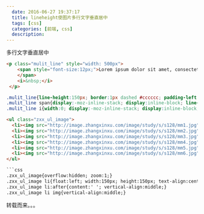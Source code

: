 ```yaml
---
  date: 2016-06-27 19:37:17
  title: lineheight使图片多行文字垂直居中
  tags: [css]
  categories: [前端, css]
  description:
---
```



多行文字垂直居中

```html
<p class="mulit_line" style="width: 500px">
    <span style="font-size:12px;">Lorem ipsum dolor sit amet, consectetur adipisicing elit. Nemo voluptatum beatae officiis doloribus culpa et autem velit voluptatem quidem non, tempora, pariatur veritatis quaerat. Iste nisi nemo omnis, repellendus facilis.Lorem ipsum dolor sit amet, consectetur adipisicing elit. Nemo voluptatum beatae officiis doloribus culpa et autem velit voluptatem quidem non, tempora, pariatur veritatis quaerat. Iste nisi nemo omnis, repellendus facilis.
    </span>
    <i>&nbsp;</i>
 </p>
```

```css
.mulit_line{line-height:150px; border:1px dashed #cccccc; padding-left:5px;}
.mulit_line span{display:-moz-inline-stack; display:inline-block; line-height:1.4em; vertical-align:middle;}
.mulit_line i{width:0; display:-moz-inline-stack; display:inline-block; vertical-align:middle; font-size:0;}
```

```html
<ul class="zxx_ul_image">
  <li><img src="http://image.zhangxinxu.com/image/study/s/s128/mm1.jpg" /></li>
  <li><img src="http://image.zhangxinxu.com/image/study/s/s128/mm2.jpg" /></li>
  <li><img src="http://image.zhangxinxu.com/image/study/s/s128/mm3.jpg" /></li>
  <li><img src="http://image.zhangxinxu.com/image/study/s/s128/mm4.jpg" /></li>
  <li><img src="http://image.zhangxinxu.com/image/study/s/s128/mm5.jpg" /></li>
  <li><img src="http://image.zhangxinxu.com/image/study/s/s128/mm6.jpg" /></li>
</ul>

```css
.zxx_ul_image{overflow:hidden; zoom:1;}
.zxx_ul_image li{float:left; width:150px; height:150px; text-align:center; line-height:150px; *font-size:125px;}
.zxx_ul_image li:after{content:' '; vertical-align:middle;}
.zxx_ul_image li img{vertical-align:middle;}
```
转载而来。。。


